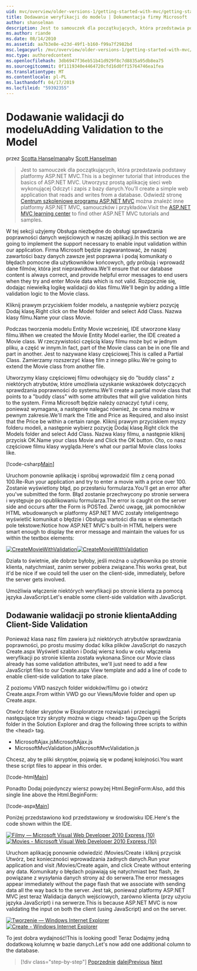 ```yaml
---
uid: mvc/overview/older-versions-1/getting-started-with-mvc/getting-started-with-mvc-part7
title: Dodawanie weryfikacji do modelu | Dokumentacja firmy Microsoft
author: shanselman
description: Jest to samouczek dla początkujących, która przedstawia podstawy platformy ASP.NET MVC. Utwórz prostą aplikację sieci web wykonującej Odczyt i zapis z bazy danych.
ms.author: riande
ms.date: 08/14/2010
ms.assetid: aa7b3e8e-e23d-49f1-b160-f99a7f2982bd
msc.legacyurl: /mvc/overview/older-versions-1/getting-started-with-mvc/getting-started-with-mvc-part7
msc.type: authoredcontent
ms.openlocfilehash: 3db6947f36eb51b41d929f8c7d8835a95db8ea75
ms.sourcegitcommit: 0f1119340e4464720cfd16d0ff15764746ea1fea
ms.translationtype: MT
ms.contentlocale: pl-PL
ms.lasthandoff: 04/17/2019
ms.locfileid: "59392355"
---
```

# <a name="adding-validation-to-the-model"></a><span data-ttu-id="32e7f-104">Dodawanie walidacji do modelu</span><span class="sxs-lookup"><span data-stu-id="32e7f-104">Adding Validation to the Model</span></span>

<span data-ttu-id="32e7f-105">przez [Scotta Hanselmana](https://github.com/shanselman)</span><span class="sxs-lookup"><span data-stu-id="32e7f-105">by [Scott Hanselman](https://github.com/shanselman)</span></span>

> <span data-ttu-id="32e7f-106">Jest to samouczek dla początkujących, która przedstawia podstawy platformy ASP.NET MVC.</span><span class="sxs-lookup"><span data-stu-id="32e7f-106">This is a beginner tutorial that introduces the basics of ASP.NET MVC.</span></span> <span data-ttu-id="32e7f-107">Utworzysz prostą aplikację sieci web wykonującej Odczyt i zapis z bazy danych.</span><span class="sxs-lookup"><span data-stu-id="32e7f-107">You'll create a simple web application that reads and writes from a database.</span></span> <span data-ttu-id="32e7f-108">Odwiedź stronę [Centrum szkoleniowe programu ASP.NET MVC](../../../index.md) można znaleźć inne platformy ASP.NET MVC, samouczków i przykładów.</span><span class="sxs-lookup"><span data-stu-id="32e7f-108">Visit the [ASP.NET MVC learning center](../../../index.md) to find other ASP.NET MVC tutorials and samples.</span></span>


<span data-ttu-id="32e7f-109">W tej sekcji użyjemy Obsługa niezbędne do obsługi sprawdzania poprawności danych wejściowych w naszej aplikacji.</span><span class="sxs-lookup"><span data-stu-id="32e7f-109">In this section we are going to implement the support necessary to enable input validation within our application.</span></span> <span data-ttu-id="32e7f-110">Firma Microsoft będzie zagwarantować, że naszej zawartości bazy danych zawsze jest poprawna i podaj komunikaty o błędach pomocne dla użytkowników końcowych, gdy próbują i wprowadź dane filmów, która jest nieprawidłowa.</span><span class="sxs-lookup"><span data-stu-id="32e7f-110">We'll ensure that our database content is always correct, and provide helpful error messages to end users when they try and enter Movie data which is not valid.</span></span> <span data-ttu-id="32e7f-111">Rozpocznie się, dodając niewielką logikę walidacji do klas filmu.</span><span class="sxs-lookup"><span data-stu-id="32e7f-111">We'll begin by adding a little validation logic to the Movie class.</span></span>

<span data-ttu-id="32e7f-112">Kliknij prawym przyciskiem folder modelu, a następnie wybierz pozycję Dodaj klasę.</span><span class="sxs-lookup"><span data-stu-id="32e7f-112">Right click on the Model folder and select Add Class.</span></span> <span data-ttu-id="32e7f-113">Nazwa klasy filmu.</span><span class="sxs-lookup"><span data-stu-id="32e7f-113">Name your class Movie.</span></span>

<span data-ttu-id="32e7f-114">Podczas tworzenia modelu Entity Movie wcześniej, IDE utworzone klasy filmu.</span><span class="sxs-lookup"><span data-stu-id="32e7f-114">When we created the Movie Entity Model earlier, the IDE created a Movie class.</span></span> <span data-ttu-id="32e7f-115">W rzeczywistości częścią klasy filmu może być w jednym pliku, a część w innym.</span><span class="sxs-lookup"><span data-stu-id="32e7f-115">In fact, part of the Movie class can be in one file and part in another.</span></span> <span data-ttu-id="32e7f-116">Jest to nazywane klasy częściowej.</span><span class="sxs-lookup"><span data-stu-id="32e7f-116">This is called a Partial Class.</span></span> <span data-ttu-id="32e7f-117">Zamierzamy rozszerzyć klasę film z innego pliku.</span><span class="sxs-lookup"><span data-stu-id="32e7f-117">We're going to extend the Movie class from another file.</span></span>

<span data-ttu-id="32e7f-118">Utworzymy klasy częściowej filmu odwołujący się do "buddy class" z niektórych atrybutów, które umożliwia uzyskanie wskazówek dotyczących sprawdzania poprawności do systemu.</span><span class="sxs-lookup"><span data-stu-id="32e7f-118">We'll create a partial movie class that points to a "buddy class" with some attributes that will give validation hints to the system.</span></span> <span data-ttu-id="32e7f-119">Firma Microsoft będzie należy oznaczyć tytuł i ceny, ponieważ wymagana, a następnie nalegać również, że cena można w pewnym zakresie.</span><span class="sxs-lookup"><span data-stu-id="32e7f-119">We'll mark the Title and Price as Required, and also insist that the Price be within a certain range.</span></span> <span data-ttu-id="32e7f-120">Kliknij prawym przyciskiem myszy folderu modeli, a następnie wybierz pozycję Dodaj klasę.</span><span class="sxs-lookup"><span data-stu-id="32e7f-120">Right click the Models folder and select Add Class.</span></span> <span data-ttu-id="32e7f-121">Nazwa klasy filmu, a następnie kliknij przycisk OK.</span><span class="sxs-lookup"><span data-stu-id="32e7f-121">Name your class Movie and Click the OK button.</span></span> <span data-ttu-id="32e7f-122">Oto, co nasz częściowe filmu klasy wygląda.</span><span class="sxs-lookup"><span data-stu-id="32e7f-122">Here's what our partial Movie class looks like.</span></span>

[!code-csharp[Main](getting-started-with-mvc-part7/samples/sample1.cs)]

<span data-ttu-id="32e7f-123">Uruchom ponownie aplikację i spróbuj wprowadzić film z ceną ponad 100.</span><span class="sxs-lookup"><span data-stu-id="32e7f-123">Re-Run your application and try to enter a movie with a price over 100.</span></span> <span data-ttu-id="32e7f-124">Zostanie wyświetlony błąd, po przesłaniu formularza.</span><span class="sxs-lookup"><span data-stu-id="32e7f-124">You'll get an error after you've submitted the form.</span></span> <span data-ttu-id="32e7f-125">Błąd zostanie przechwycony po stronie serwera i występuje po opublikowaniu formularza.</span><span class="sxs-lookup"><span data-stu-id="32e7f-125">The error is caught on the server side and occurs after the Form is POSTed.</span></span> <span data-ttu-id="32e7f-126">Zwróć uwagę, jak pomocników HTML wbudowanych w platformy ASP.NET MVC zostały inteligentnego wyświetlić komunikat o błędzie i Obsługa wartości dla nas w elementach pole tekstowe:</span><span class="sxs-lookup"><span data-stu-id="32e7f-126">Notice how ASP.NET MVC's built-in HTML helpers were smart enough to display the error message and maintain the values for us within the textbox elements:</span></span>

<span data-ttu-id="32e7f-127">[![CreateMovieWithValidation](getting-started-with-mvc-part7/_static/image2.png)](getting-started-with-mvc-part7/_static/image1.png)</span><span class="sxs-lookup"><span data-stu-id="32e7f-127">[![CreateMovieWithValidation](getting-started-with-mvc-part7/_static/image2.png)](getting-started-with-mvc-part7/_static/image1.png)</span></span>

<span data-ttu-id="32e7f-128">Działa to świetnie, ale dobrze byłoby, jeśli można o użytkownika po stronie klienta, natychmiast, zanim serwer pobiera związane.</span><span class="sxs-lookup"><span data-stu-id="32e7f-128">This works great, but it'd be nice if we could tell the user on the client-side, immediately, before the server gets involved.</span></span>

<span data-ttu-id="32e7f-129">Umożliwia włączenie niektórych weryfikacji po stronie klienta za pomocą języka JavaScript.</span><span class="sxs-lookup"><span data-stu-id="32e7f-129">Let's enable some client-side validation with JavaScript.</span></span>

## <a name="adding-client-side-validation"></a><span data-ttu-id="32e7f-130">Dodawanie walidacji po stronie klienta</span><span class="sxs-lookup"><span data-stu-id="32e7f-130">Adding Client-Side Validation</span></span>

<span data-ttu-id="32e7f-131">Ponieważ klasa nasz film zawiera już niektórych atrybutów sprawdzania poprawności, po prostu musimy dodać kilka plików JavaScript do naszych Create.aspx Wyświetl szablon i Dodaj wiersz kodu w celu włączenia weryfikacji po stronie klienta została wykonana.</span><span class="sxs-lookup"><span data-stu-id="32e7f-131">Since our Movie class already has some validation attributes, we'll just need to add a few JavaScript files to our Create.aspx View template and add a line of code to enable client-side validation to take place.</span></span>

<span data-ttu-id="32e7f-132">Z poziomu VWD naszych folder widoków/filmu go i otwórz Create.aspx.</span><span class="sxs-lookup"><span data-stu-id="32e7f-132">From within VWD go our Views/Movie folder and open up Create.aspx.</span></span>

<span data-ttu-id="32e7f-133">Otwórz folder skryptów w Eksploratorze rozwiązań i przeciągnij następujące trzy skrypty można w ciągu &lt;head&gt; tagu.</span><span class="sxs-lookup"><span data-stu-id="32e7f-133">Open up the Scripts folder in the Solution Explorer and drag the following three scripts to within the &lt;head&gt; tag.</span></span>

- <span data-ttu-id="32e7f-134">MicrosoftAjax.js</span><span class="sxs-lookup"><span data-stu-id="32e7f-134">MicrosoftAjax.js</span></span>
- <span data-ttu-id="32e7f-135">MicrosoftMvcValidation.js</span><span class="sxs-lookup"><span data-stu-id="32e7f-135">MicrosoftMvcValidation.js</span></span>

<span data-ttu-id="32e7f-136">Chcesz, aby te pliki skryptów, pojawią się w podanej kolejności.</span><span class="sxs-lookup"><span data-stu-id="32e7f-136">You want these script files to appear in this order.</span></span>

[!code-html[Main](getting-started-with-mvc-part7/samples/sample2.html)]

<span data-ttu-id="32e7f-137">Ponadto Dodaj pojedynczy wiersz powyżej Html.BeginForm:</span><span class="sxs-lookup"><span data-stu-id="32e7f-137">Also, add this single line above the Html.BeginForm:</span></span>

[!code-aspx[Main](getting-started-with-mvc-part7/samples/sample3.aspx)]

<span data-ttu-id="32e7f-138">Poniżej przedstawiono kod przedstawiony w środowisku IDE.</span><span class="sxs-lookup"><span data-stu-id="32e7f-138">Here's the code shown within the IDE.</span></span>

<span data-ttu-id="32e7f-139">[![Filmy — Microsoft Visual Web Developer 2010 Express (10)](getting-started-with-mvc-part7/_static/image4.png)](getting-started-with-mvc-part7/_static/image3.png)</span><span class="sxs-lookup"><span data-stu-id="32e7f-139">[![Movies - Microsoft Visual Web Developer 2010 Express (10)](getting-started-with-mvc-part7/_static/image4.png)](getting-started-with-mvc-part7/_static/image3.png)</span></span>

<span data-ttu-id="32e7f-140">Uruchom aplikację ponownie odwiedzić /Movies/Create i kliknij przycisk Utwórz, bez konieczności wprowadzania żadnych danych.</span><span class="sxs-lookup"><span data-stu-id="32e7f-140">Run your application and visit /Movies/Create again, and click Create without entering any data.</span></span> <span data-ttu-id="32e7f-141">Komunikaty o błędach pojawiają się natychmiast bez flash, że powiązane z wysyłania danych strony aż do serwera.</span><span class="sxs-lookup"><span data-stu-id="32e7f-141">The error messages appear immediately without the page flash that we associate with sending data all the way back to the server.</span></span> <span data-ttu-id="32e7f-142">Jest tak, ponieważ platformy ASP.NET MVC jest teraz Walidacja danych wejściowych, zarówno klienta (przy użyciu języka JavaScript) i na serwerze.</span><span class="sxs-lookup"><span data-stu-id="32e7f-142">This is because ASP.NET MVC is now validating the input on both the client (using JavaScript) and on the server.</span></span>

<span data-ttu-id="32e7f-143">[![Tworzenie — Windows Internet Explorer](getting-started-with-mvc-part7/_static/image6.png)](getting-started-with-mvc-part7/_static/image5.png)</span><span class="sxs-lookup"><span data-stu-id="32e7f-143">[![Create - Windows Internet Explorer](getting-started-with-mvc-part7/_static/image6.png)](getting-started-with-mvc-part7/_static/image5.png)</span></span>

<span data-ttu-id="32e7f-144">To jest dobra wydajność!</span><span class="sxs-lookup"><span data-stu-id="32e7f-144">This is looking good!</span></span> <span data-ttu-id="32e7f-145">Teraz Dodajmy jedną dodatkową kolumnę w bazie danych.</span><span class="sxs-lookup"><span data-stu-id="32e7f-145">Let's now add one additional column to the database.</span></span>

> [!div class="step-by-step"]
> <span data-ttu-id="32e7f-146">[Poprzednie](getting-started-with-mvc-part6.md)
> [dalej](getting-started-with-mvc-part8.md)</span><span class="sxs-lookup"><span data-stu-id="32e7f-146">[Previous](getting-started-with-mvc-part6.md)
[Next](getting-started-with-mvc-part8.md)</span></span>
